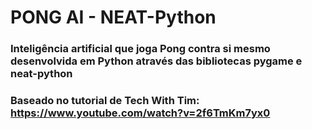 # PONG AI - NEAT-Python
### Inteligência artificial que joga Pong contra si mesmo desenvolvida em Python através das bibliotecas pygame e neat-python
### Baseado no tutorial de Tech With Tim: https://www.youtube.com/watch?v=2f6TmKm7yx0
